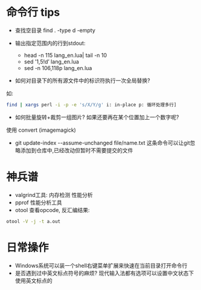 
# 命令行 tips

* 查找空目录 find . -type d -empty

* 输出指定范围内的行到stdout:
    * head -n 115 lang_en.lua| tail -n 10
    * sed '1,5!d’ lang_en.lua
    * sed -n 106,118p lang_en.lua

* 如何对目录下的所有源文件中的标识符执行一次全局替换?

如:

```sh
find | xargs perl -i -p -e 's/X/Y/g' i: in-place p: 循环处理多行]
```
* 如何批量旋转+裁剪一组图片? 如果还要再在某个位置加上一个数字呢?

使用 convert (imagemagick)

* git update-index --assume-unchanged file/name.txt 这条命令可以让git忽略添加到仓库中,已经改动但暂时不需要提交的文件

# 神兵谱

* valgrind工具: 内存检测 性能分析
* pprof 性能分析工具
* otool 查看opcode, 反汇编结果:
```sh
otool -V -j -t a.out
```


# 日常操作

* Windows系统可以装一个shell右键菜单扩展来快速在当前目录打开命令行
* 是否遇到过中英文标点符号的麻烦? 现代输入法都有选项可以设置中文状态下使用英文标点的
